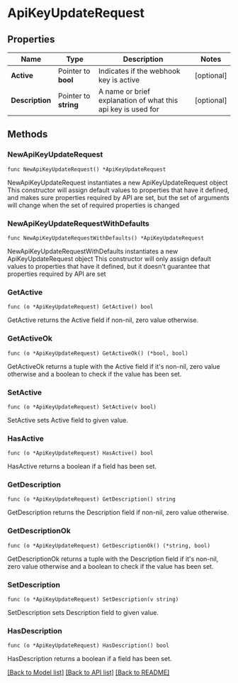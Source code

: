 # ApiKeyUpdateRequest

## Properties

Name | Type | Description | Notes
------------ | ------------- | ------------- | -------------
**Active** | Pointer to **bool** | Indicates if the webhook key is active | [optional] 
**Description** | Pointer to **string** | A name or brief explanation of what this api key is used for | [optional] 

## Methods

### NewApiKeyUpdateRequest

`func NewApiKeyUpdateRequest() *ApiKeyUpdateRequest`

NewApiKeyUpdateRequest instantiates a new ApiKeyUpdateRequest object
This constructor will assign default values to properties that have it defined,
and makes sure properties required by API are set, but the set of arguments
will change when the set of required properties is changed

### NewApiKeyUpdateRequestWithDefaults

`func NewApiKeyUpdateRequestWithDefaults() *ApiKeyUpdateRequest`

NewApiKeyUpdateRequestWithDefaults instantiates a new ApiKeyUpdateRequest object
This constructor will only assign default values to properties that have it defined,
but it doesn't guarantee that properties required by API are set

### GetActive

`func (o *ApiKeyUpdateRequest) GetActive() bool`

GetActive returns the Active field if non-nil, zero value otherwise.

### GetActiveOk

`func (o *ApiKeyUpdateRequest) GetActiveOk() (*bool, bool)`

GetActiveOk returns a tuple with the Active field if it's non-nil, zero value otherwise
and a boolean to check if the value has been set.

### SetActive

`func (o *ApiKeyUpdateRequest) SetActive(v bool)`

SetActive sets Active field to given value.

### HasActive

`func (o *ApiKeyUpdateRequest) HasActive() bool`

HasActive returns a boolean if a field has been set.

### GetDescription

`func (o *ApiKeyUpdateRequest) GetDescription() string`

GetDescription returns the Description field if non-nil, zero value otherwise.

### GetDescriptionOk

`func (o *ApiKeyUpdateRequest) GetDescriptionOk() (*string, bool)`

GetDescriptionOk returns a tuple with the Description field if it's non-nil, zero value otherwise
and a boolean to check if the value has been set.

### SetDescription

`func (o *ApiKeyUpdateRequest) SetDescription(v string)`

SetDescription sets Description field to given value.

### HasDescription

`func (o *ApiKeyUpdateRequest) HasDescription() bool`

HasDescription returns a boolean if a field has been set.


[[Back to Model list]](../README.md#documentation-for-models) [[Back to API list]](../README.md#documentation-for-api-endpoints) [[Back to README]](../README.md)


